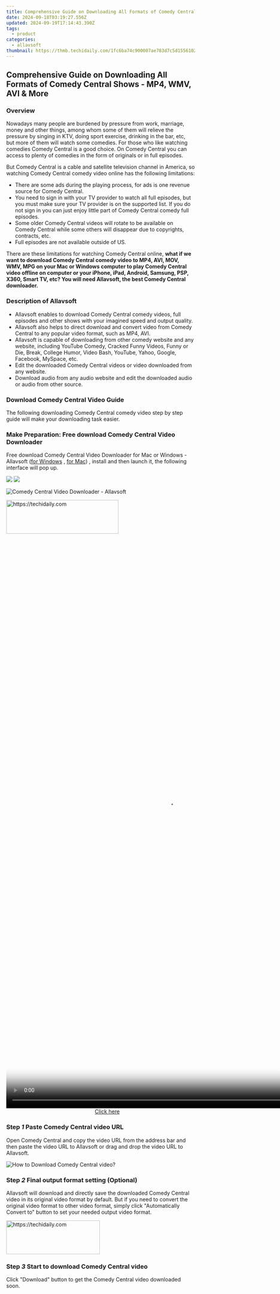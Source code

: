 ```yaml
---
title: Comprehensive Guide on Downloading All Formats of Comedy Central Shows - MP4, WMV, AVI & More
date: 2024-09-18T03:19:27.556Z
updated: 2024-09-19T17:14:43.390Z
tags:
  - product
categories:
  - allavsoft
thumbnail: https://thmb.techidaily.com/1fc6ba74c900007ae783d7c5d15561029afe7a276cbf090aca63438453de7715.jpg
---
```


## Comprehensive Guide on Downloading All Formats of Comedy Central Shows - MP4, WMV, AVI & More

### Overview

Nowadays many people are burdened by pressure from work, marriage, money and other things, among whom some of them will relieve the pressure by singing in KTV, doing sport exercise, drinking in the bar, etc, but more of them will watch some comedies. For those who like watching comedies Comedy Central is a good choice. On Comedy Central you can access to plenty of comedies in the form of originals or in full episodes.

But Comedy Central is a cable and satellite television channel in America, so watching Comedy Central comedy video online has the following limitations:

* There are some ads during the playing process, for ads is one revenue source for Comedy Central.
* You need to sign in with your TV provider to watch all full episodes, but you must make sure your TV provider is on the supported list. If you do not sign in you can just enjoy little part of Comedy Central comedy full episodes.
* Some older Comedy Central videos will rotate to be available on Comedy Central while some others will disappear due to copyrights, contracts, etc.
* Full episodes are not available outside of US.

There are these limitations for watching Comedy Central online, **what if we want to download Comedy Central comedy video to MP4, AVI, MOV, WMV, MPG on your Mac or Windows computer to play Comedy Central video offline on computer or your iPhone, iPad, Android, Samsung, PSP, X360, Smart TV, etc? You will need Allavsoft, the best Comedy Central downloader.**

### Description of Allavsoft

* Allavsoft enables to download Comedy Central comedy videos, full episodes and other shows with your imagined speed and output quality.
* Allavsoft also helps to direct download and convert video from Comedy Central to any popular video format, such as MP4, AVI.
* Allavsoft is capable of downloading from other comedy website and any website, including YouTube Comedy, Cracked Funny Videos, Funny or Die, Break, College Humor, Video Bash, YouTube, Yahoo, Google, Facebook, MySpace, etc.
* Edit the downloaded Comedy Central videos or video downloaded from any website.
* Download audio from any audio website and edit the downloaded audio or audio from other source.

### Download Comedy Central Video Guide

The following downloading Comedy Central comedy video step by step guide will make your downloading task easier.

### Make Preparation: Free download Comedy Central Video Downloader

Free download Comedy Central Video Downloader for Mac or Windows - Allavsoft ([for Windows](https://tools.techidaily.com/allavsoft/products/) , [for Mac](https://tools.techidaily.com/allavsoft/products/)) , install and then launch it, the following interface will pop up.

[![](https://www.allavsoft.com/how-to/../images/how-to/free-download-win.jpg)](https://tools.techidaily.com/allavsoft/products/) [![](https://www.allavsoft.com/how-to/../images/how-to/free-download-mac.jpg)](https://tools.techidaily.com/allavsoft/products/)

![Comedy Central Video Downloader - Allavsoft](https://www.allavsoft.com/how-to/../images/allavsoft/screen-shot-600.jpg)

<!-- affiliate ads begin -->
<a href="https://aligracehair.sjv.io/c/5597632/1997675/19272" target="_top" id="1997675">
  <img src="//a.impactradius-go.com/display-ad/19272-1997675" border="0" alt="https://techidaily.com" width="300" height="90"/>
</a>
<img height="0" width="0" src="https://aligracehair.sjv.io/i/5597632/1997675/19272" style="position:absolute;visibility:hidden;" border="0" />
<!-- affiliate ads end -->

<!-- affiliate ads begin -->
<span id="1531882">
					<video width="864" height="1536" style="cursor:pointer"
           poster="//a.impactradius-go.com/display-clicktoplayimage/1531882.png"
           onclick="if(!this.playClicked){this.play();this.setAttribute('controls',true);this.playClicked=true;}">
	   <source src="//a.impactradius-go.com/display-ad/16446-1531882">
	   <img src="//a.impactradius-go.com/display-clicktoplayimage/1531882.png" style="border: none; height: 100%; width: 100%; object-fit: contain">
	</video>
	<div style="width:540px;text-align:center"><a href="javascript:window.open(decodeURIComponent('https%3A%2F%2Flaganoo.pxf.io%2Fc%2F5597632%2F1531882%2F16446'), '_blank');void(0);">Click here</a></div>
</span>
<img height="0" width="0" src="https://imp.pxf.io/i/5597632/1531882/16446" style="position:absolute;visibility:hidden;" border="0" />
<!-- affiliate ads end -->

### Step _1_ Paste Comedy Central video URL

Open Comedy Central and copy the video URL from the address bar and then paste the video URL to Allavsoft or drag and drop the video URL to Allavsoft.

![How to Download Comedy Central video?](https://www.allavsoft.com/how-to/../images/how-to/netflix-downloader-mac-windows/download-netflix-movies.jpg)

### Step _2_ Final output format setting (Optional)

Allavsoft will download and directly save the downloaded Comedy Central video in its original video format by default. But if you need to convert the original video format to other video format, simply click "Automatically Convert to" button to set your needed output video format.

<!-- affiliate ads begin -->
<a href="https://aligracehair.sjv.io/c/5597632/2135412/19272" target="_top" id="2135412">
  <img src="//a.impactradius-go.com/display-ad/19272-2135412" border="0" alt="https://techidaily.com" width="250" height="90"/>
</a>
<img height="0" width="0" src="https://aligracehair.sjv.io/i/5597632/2135412/19272" style="position:absolute;visibility:hidden;" border="0" />
<!-- affiliate ads end -->

### Step _3_ Start to download Comedy Central video

Click "Download" button to get the Comedy Central video downloaded soon.

<ins class="adsbygoogle"
     style="display:block"
     data-ad-format="autorelaxed"
     data-ad-client="ca-pub-7571918770474297"
     data-ad-slot="1223367746"></ins>

<ins class="adsbygoogle"
     style="display:block"
     data-ad-client="ca-pub-7571918770474297"
     data-ad-slot="8358498916"
     data-ad-format="auto"
     data-full-width-responsive="true"></ins>
